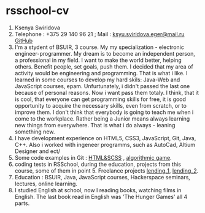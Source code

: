 # rsschool-cv
1. Ksenya Swiridova
2. Telephone : +375 29 140 96 21 ;
Mail : ksyu.sviridova.eger@mail.ru
[GitHub](https://github.com/KsenyaSwir?tab=repositories)
3. I'm a stydent of BSUIR, 3 course. My my specialization - electronic engineer-programmer. My dream is to become an independent person, a professional in my field. I want to make the world better, helping others. Benefit people, set goals, push them. I decided that my area of ​​activity would be engineering and programming. That is what i like. I learned in some courses to develop my hard skils: Java-Web and JavaScript courses, epam. Unfurtunately, i didn't passed the last one because of personal reasons. Now i want pass them totaly. I think, that it is cool, that everyone can get programming skills for free, it is good opportunity to acquire the necessary skills, even from scratch, or to improve them. I don't think that everybody is going to teach me when i come to the workplace. Rather being a Junior means always learning new things from everywhere. That is what i do always - leaning something new.
4. I have development experience on HTML5, CSS3, JavaScript, Git, Java, C++. Also i worked with ingeneer programms, such as AutoCad, Altium Designer and ect/
5.  Some code examples in Git : [HTML&SCSS](https://ksenyaswir.github.io/repair-design-project-task/) , [algorithmic game](https://github.com/KsenyaSwir/tic-tac-toe).
6. coding tests in RSSchool, during the education, projects from this course, some of them in point 5. Freelance projects [lending_1](https://ksenyaswir.github.io/Lending_one/), [lending_2](https://ksenyaswir.github.io/lending_two/).
7. Education : BSUIR, Java, JavaScript courses, Hackerspace seminars, lectures, online learning.
8. I studied English at school, now I reading books, watching films in English. The last book read in English was 'The Hunger Games' all 4 parts.


